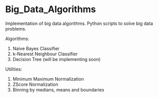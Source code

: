 # Big_Data_Algorithms
Implementation of big data algorithms. Python scripts to solve big data problems.

Algorithms:
  1) Naive Bayes Classifier
  2) k-Nearest Neighbour Classifier
  3) Decision Tree (will be implementing soon)

Utilities:
  1) Minimum Maximum Normalization
  2) ZScore Normalization
  3) Binning by medians, means and boundaries
